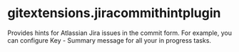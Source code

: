 # gitextensions.jiracommithintplugin
Provides hints for Atlassian Jira issues in the commit form. For example, you can configure Key - Summary message for all your in progress tasks.
